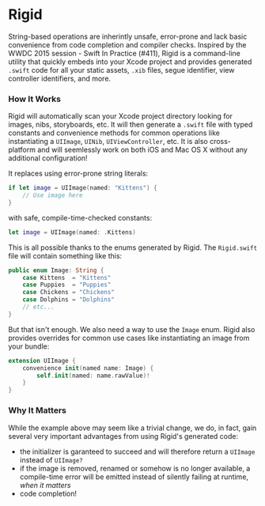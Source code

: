# Rigid
String-based operations are inherintly unsafe, error-prone and lack basic convenience from code completion and compiler checks. Inspired by the WWDC 2015 session - Swift In Practice (#411), Rigid is a command-line utility that quickly embeds into your Xcode project and provides generated `.swift` code for all your static assets, `.xib` files, segue identifier, view controller identifiers, and more.

### How It Works
Rigid will automatically scan your Xcode project directory looking for images, nibs, storyboards, etc. It will then generate a `.swift` file with typed constants and convenience methods for common operations like instantiating a `UIImage`, `UINib`, `UIViewController`, etc. It is also cross-platform and will seemlessly work on both iOS and Mac OS X without any additional configuration!

It replaces using error-prone string literals:
```swift
if let image = UIImage(named: "Kittens") {
    // Use image here
}
```
with safe, compile-time-checked constants:
```swift
let image = UIImage(named: .Kittens)
```
This is all possible thanks to the enums generated by Rigid. The `Rigid.swift` file will contain something like this:
```swift
public enum Image: String {
    case Kittens  = "Kittens"
    case Puppies  = "Puppies"
    case Chickens = "Chickens"
    case Dolphins = "Dolphins"
    // etc...
}
```
But that isn't enough. We also need a way to use the `Image` enum. Rigid also provides overrides for common use cases like instantiating an image from your bundle:
```swift
extension UIImage {
    convenience init(named name: Image) {
        self.init(named: name.rawValue)!
    }
}
```
### Why It Matters
While the example above may seem like a trivial change, we do, in fact, gain several very important advantages from using Rigid's generated code:
   - the initializer is garanteed to succeed and will therefore return a `UIImage` instead of `UIImage?`
   - if the image is removed, renamed or somehow is no longer available, a compile-time error will be emitted instead of silently failing at runtime, *when it matters*
   - code completion!


